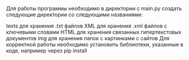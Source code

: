 Для работы программы необходимо в директории с main.py создать следующие директории со следующими названиями:

texts для хранения .txt файлов
XML для хранения .xml файлов с ключевыми словами
HTML для хранения связанных гипертекстовых документов
img для хранения папок с картинками с сайтов
Для корректной работы необходимо установить библиотеки, указанные в коде, например через pip install
